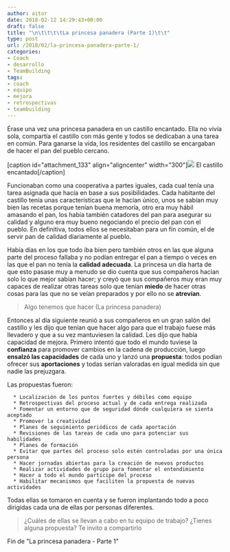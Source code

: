 ```yaml
---
author: aitor
date: 2018-02-12 14:29:43+00:00
draft: false
title: "\n\t\t\t\tLa princesa panadera (Parte 1)\t\t"
type: post
url: /2018/02/la-princesa-panadera-parte-1/
categories:
- Coach
- desarrollo
- TeamBuilding
tags:
- coach
- equipo
- mejora
- retrospectivas
- teambuilding
---
```



				

Érase una vez una princesa panadera en un castillo encantado. Ella no vivía sola, compartía el castillo con más gente y todos se dedicaban a una tarea en común. Para ganarse la vida, los residentes del castillo se encargaban de hacer el pan del pueblo cercano.




[caption id="attachment_133" align="aligncenter" width="300"]![](/images/castle-451440_1280-300x212.jpg)
El castillo encantado[/caption]



Funcionaban como una cooperativa a partes iguales, cada cual tenía una tarea asignada que hacía en base a sus posibilidades. Cada habitante del castillo tenía unas características que le hacían único, unos se sabían muy bien las recetas porque tenían buena memoría, otro era muy hábil amasando el pan, los había también catadores del pan para asegurar su calidad y alguno era muy bueno negociando el precio del pan con el pueblo. En definitiva, todos ellos se necesitaban para un fín común, el de servir pan de calidad diariamente al pueblo.

Había días en los que todo iba bien pero también otros en las que alguna parte del proceso fallaba y no podían entregar el pan a tiempo o veces en las que el pan no tenía la **calidad adecuada**. La princesa un día harta de que esto pasase muy a menudo se dio cuenta que sus compañeros hacían solo lo que mejor sabían hacer; y creyó que sus compañeros muy eran muy capaces de realizar otras tareas solo que tenían **miedo** de hacer otras cosas para las que no se veían preparados y por ello no se **atrevían**.


<blockquote>Algo tenemos que hacer (La princesa panadera)</blockquote>


Entonces al día siguiente reunió a sus compañeros en un gran salón del castillo y les dijo que tenían que hacer algo para que el trabajo fuese más llevadero y que a su vez mantuviesen la calidad. Les dijo que había capacidad de mejora. Primero intentó que todo el mundo tuviese la **confianza** para promover cambios en la cadena de producción, luego **ensalzó las capacidades** de cada uno y lanzó una **propuesta**: todos podían ofrecer sus **aportaciones** y todas serían valoradas en igual medida sin que nadie las prejuzgara.

Las propuestas fueron:



 	  * Localización de los puntos fuertes y débiles como equipo
 	  * Retrospectivas del proceso actual y de cada entrega realizada
 	  * Fomentar un entorno que de seguridad dónde cualquiera se sienta aceptado
 	  * Promover la creatividad
 	  * Planes de seguimiento periódicos de cada aportación
 	  * Revisiones de las tareas de cada uno para potenciar sus habilidades
 	  * Planes de formación
 	  * Evitar que partes del proceso solo estén controladas por una única persona
 	  * Hacer jornadas abiertas para la creación de nuevos productos
 	  * Realizar actividades de grupo para fomentar el entendimiento
 	  * Hacer a todo el mundo partícipe del proceso
 	  * Habilitar mecanismos que faciliten la propuesta de nuevas actividades

Todas ellas se tomaron en cuenta y se fueron implantando todo a poco dirigidas cada una de ellas por personas diferentes.


<blockquote>¿Cuáles de ellas se llevan a cabo en tu equipo de trabajo? ¿Tienes alguna propuesta? Te invito a compartirlo</blockquote>


Fin de "La princesa panadera - Parte 1"

		
